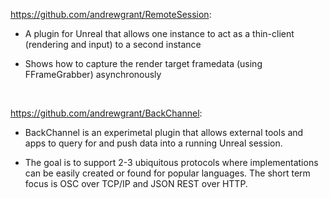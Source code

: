 <https://github.com/andrewgrant/RemoteSession>:

-   A plugin for Unreal that allows one instance to act as a thin-client (rendering and input) to a second instance

-   Shows how to capture the render target framedata (using FFrameGrabber) asynchronously

 

<https://github.com/andrewgrant/BackChannel>:

-   BackChannel is an experimetal plugin that allows external tools and apps to query for and push data into a running Unreal session.

-   The goal is to support 2-3 ubiquitous protocols where implementations can be easily created or found for popular languages. The short term focus is OSC over TCP/IP and JSON REST over HTTP.
